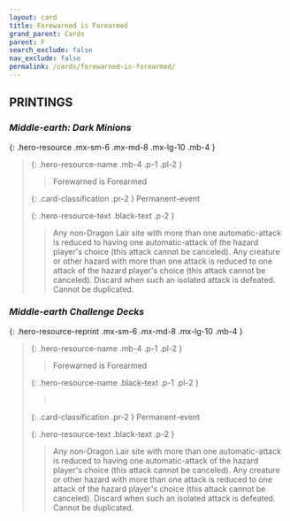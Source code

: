```yaml
---
layout: card
title: Forewarned is Forearmed
grand_parent: Cards
parent: F
search_exclude: false
nav_exclude: false
permalink: /cards/forewarned-is-forearmed/
---
```


## PRINTINGS


### _Middle-earth: Dark Minions_

{: .hero-resource .mx-sm-6 .mx-md-8 .mx-lg-10 .mb-4 }
> {: .hero-resource-name .mb-4 .p-1 .pl-2 }
> > <div class="card-mp"></div>
> > <div class="card-name">Forewarned is Forearmed</div>
>
> {: .card-classification .pr-2 }
> Permanent-event
>
> {: .hero-resource-text .black-text .p-2 }
> > Any non-Dragon Lair site with more than one automatic-attack is reduced to having one automatic-attack of the hazard player's choice (this attack cannot be canceled). Any creature or other hazard with more than one attack is reduced to one attack of the hazard player's choice (this attack cannot be canceled). Discard when such an isolated attack is defeated. Cannot be duplicated.  
> 

### _Middle-earth Challenge Decks_

{: .hero-resource-reprint .mx-sm-6 .mx-md-8 .mx-lg-10 .mb-4 }
> {: .hero-resource-name .mb-4 .p-1 .pl-2 }
> > <div class="card-mp"></div>
> > <div class="card-name">Forewarned is Forearmed</div>
>
> {: .hero-resource-name .black-text .p-1 .pl-2 }
> > &nbsp;
>
> {: .card-classification .pr-2 }
> Permanent-event
>
> {: .hero-resource-text .black-text .p-2 }
> > Any non-Dragon Lair site with more than one automatic-attack is reduced to having one automatic-attack of the hazard player's choice (this attack cannot be canceled). Any creature or other hazard with more than one attack is reduced to one attack of the hazard player's choice (this attack cannot be canceled). Discard when such an isolated attack is defeated. Cannot be duplicated.  
> 
